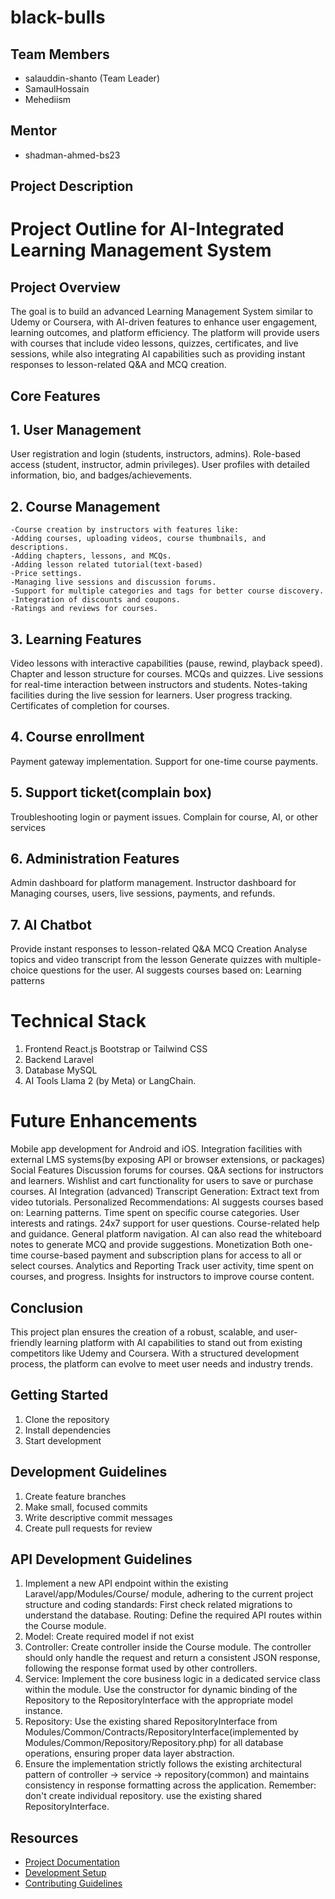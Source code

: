 # black-bulls

## Team Members
- salauddin-shanto (Team Leader)
- SamaulHossain
- Mehediism

## Mentor
- shadman-ahmed-bs23

## Project Description

# Project Outline for AI-Integrated Learning Management System
## Project Overview
The goal is to build an advanced Learning Management System similar to Udemy or Coursera, with AI-driven features to enhance user engagement, learning outcomes, and platform efficiency. The platform will provide users with courses that include video lessons, quizzes, certificates, and live sessions, while also integrating AI capabilities such as providing instant responses to lesson-related Q&A and MCQ creation.

## Core Features
## 1. User Management
User registration and login (students, instructors, admins).
Role-based access (student, instructor, admin privileges).
User profiles with detailed information, bio, and badges/achievements.
## 2. Course Management
    -Course creation by instructors with features like:
    -Adding courses, uploading videos, course thumbnails, and descriptions.
    -Adding chapters, lessons, and MCQs.
    -Adding lesson related tutorial(text-based)
    -Price settings.
    -Managing live sessions and discussion forums.
    -Support for multiple categories and tags for better course discovery.
    -Integration of discounts and coupons.
    -Ratings and reviews for courses.
## 3. Learning Features
Video lessons with interactive capabilities (pause, rewind, playback speed).
Chapter and lesson structure for courses.
MCQs and quizzes.
Live sessions for real-time interaction between instructors and students. 
Notes-taking facilities during the live session for learners.
User progress tracking.
Certificates of completion for courses.
## 4. Course enrollment
Payment gateway implementation.
Support for one-time course payments.
## 5. Support ticket(complain box)
Troubleshooting login or payment issues.
Complain for course, AI, or other services
## 6. Administration Features
Admin dashboard for platform management.
Instructor dashboard for Managing courses, users, live sessions, payments, and refunds.
## 7. AI Chatbot
Provide instant responses to lesson-related Q&A
MCQ Creation
Analyse topics and video transcript from the lesson
Generate quizzes with multiple-choice questions for the user.
AI suggests courses based on:
Learning patterns

# Technical Stack
1. Frontend
React.js 
Bootstrap or Tailwind CSS
2. Backend
Laravel 
3. Database
MySQL 
4. AI Tools
Llama 2 (by Meta) or LangChain.


# Future Enhancements
Mobile app development for Android and iOS.
Integration facilities with external LMS systems(by exposing API or browser extensions, or packages)
Social Features 
Discussion forums for courses.
Q&A sections for instructors and learners.
Wishlist and cart functionality for users to save or purchase courses.
AI Integration (advanced)
Transcript Generation:
Extract text from video tutorials.
Personalized Recommendations:
AI suggests courses based on:
Learning patterns.
Time spent on specific course categories.
User interests and ratings.
24x7 support for user questions.
Course-related help and guidance.
General platform navigation.
AI can also read the whiteboard notes to generate MCQ and provide suggestions.
Monetization 
Both one-time course-based payment and subscription plans for access to all or select courses.
Analytics and Reporting
Track user activity, time spent on courses, and progress.
Insights for instructors to improve course content.

## Conclusion
This project plan ensures the creation of a robust, scalable, and user-friendly learning platform with AI capabilities to stand out from existing competitors like Udemy and Coursera. With a structured development process, the platform can evolve to meet user needs and industry trends.



## Getting Started
1. Clone the repository
2. Install dependencies
3. Start development

## Development Guidelines
1. Create feature branches
2. Make small, focused commits
3. Write descriptive commit messages
4. Create pull requests for review

## API Development Guidelines
1. Implement a new API endpoint within the existing Laravel/app/Modules/Course/ module, adhering to the current project structure and coding standards:
First check related migrations to understand the database.
Routing: Define the required API routes within the Course module.
2. Model: Create required model if not exist
3. Controller: Create controller inside the Course module. The controller should only handle the request and return a consistent JSON response, following the response format used by other controllers.
4. Service: Implement the core business logic in a dedicated service class within the module. Use the constructor for dynamic binding of the Repository to the RepositoryInterface with the appropriate model instance.
5. Repository: Use the existing shared RepositoryInterface from Modules/Common/Contracts/RepositoryInterface(implemented by Modules/Common/Repository/Repository.php) for all database operations, ensuring proper data layer abstraction.
6. Ensure the implementation strictly follows the existing architectural pattern of controller → service → repository(common) and maintains consistency in response formatting across the application. Remember: don't create individual repository. use the existing shared RepositoryInterface.


## Resources
- [Project Documentation](docs/)
- [Development Setup](docs/setup.md)
- [Contributing Guidelines](CONTRIBUTING.md)
